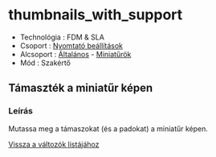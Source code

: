 # thumbnails\_with\_support

* Technológia : FDM & SLA
* Csoport :  [Nyomtató beállítások](../../konfig/printer_settings.md)
* Alcsoport : [Általános](../../konfig/printer_settings.md#általános) - [Miniatűrök](../../konfig/printer_settings.md#miniatűrök) 
* Mód : Szakértő

## Támaszték a miniatűr képen

### Leírás

Mutassa meg a támaszokat \(és a padokat\) a miniatűr képen.

[Vissza a változók listájához](/)

